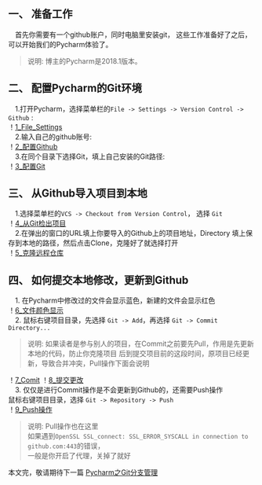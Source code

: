 ## 一、 准备工作
&emsp;首先你需要有一个github账户，同时电脑里安装git，
这些工作准备好了之后，可以开始我们的Pycharm体验了。  
> 说明: 博主的Pycharm是2018.1版本。

## 二、 配置Pycharm的Git环境
&emsp;1.打开Pycharm，选择菜单栏的`File -> Settings ->
Version Control -> Github` :  
！[1_File_Settings](./imgs/1_File_Settings.png)  
&emsp;2.输入自己的github账号:  
！[2_配置Github](./imgs/2_配置Github.png)  
&emsp;3.在同个目录下选择Git，填上自己安装的Git路径:  
！[3_配置Git](./imgs/3_配置Git.png)  

## 三、 从Github导入项目到本地
&emsp;1.选择菜单栏的`VCS -> Checkout from Version Control`，
选择 `Git`  
！[4_从Git检出项目](./imgs/4_从Git检出项目.png)  
&emsp;2.在弹出的窗口的URL填上你要导入的Github上的项目地址，Directory
填上保存到本地的路径，然后点击Clone，克隆好了就选择打开  
！[5_克隆远程仓库](./imgs/5_克隆远程仓库.png)  

## 四、 如何提交本地修改，更新到Github
&emsp;1. 在Pycharm中修改过的文件会显示蓝色，新建的文件会显示红色  
！[6_文件颜色显示](./imgs/6_文件颜色显示.png)  
&emsp;2. 鼠标右键项目目录，先选择 `Git -> Add`，再选择 `Git -> Commit Directory...`  
> 说明: 如果读者是参与别人的项目，在Commit之前要先Pull，作用是先更新本地的代码，防止你克隆项目
后到提交项目前的这段时间，原项目已经更新，导致合并冲突，Pull操作下面会说明  

！[7_Comit](./imgs/7_Comit.png)
！[8_提交更改](./imgs/8_提交更改.png)  
&emsp;3. 仅仅是进行Commit操作是不会更新到Github的，还需要Push操作  
鼠标右键项目目录，选择 `Git -> Repository -> Push`  
！[9_Push操作](./imgs/9_Push操作.png)
> 说明: Pull操作也在这里  
如果遇到`OpenSSL SSL_connect: SSL_ERROR_SYSCALL in connection to github.com:443`的错误，  
一般是你开启了代理，关掉了就好

本文完，敬请期待下一篇 [Pycharm之Git分支管理]()




